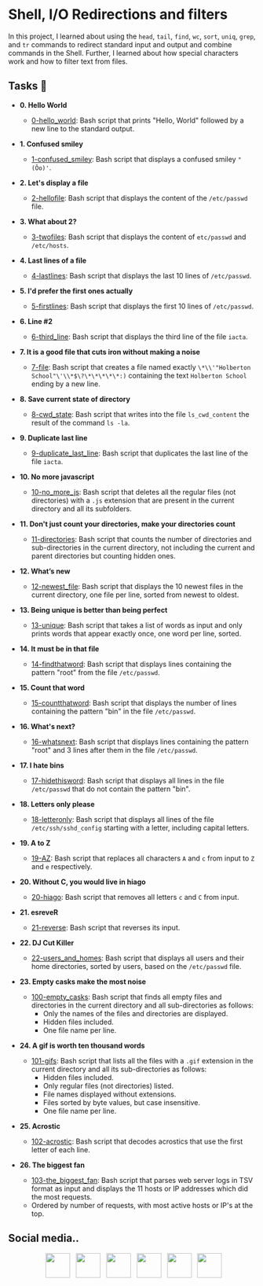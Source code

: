 # Shell, I/O Redirections and filters

In this project, I learned about using the `head`, `tail`, `find`, `wc`, `sort`,
`uniq`, `grep`, and `tr` commands to redirect standard input and output and
combine commands in the Shell. Further, I learned about how special characters
work and how to filter text from files.

## Tasks :page_with_curl:

* **0. Hello World**
  * [0-hello_world](./0-hello_world): Bash script that prints "Hello, World"
  followed by a new line to the standard output.

* **1. Confused smiley**
  * [1-confused_smiley](./1-confused_smiley): Bash script that displays a confused smiley
  `"(Ôo)'`.

* **2. Let's display a file**
  * [2-hellofile](./2-hellofile): Bash script that displays the content of the
  `/etc/passwd` file.

* **3. What about 2?**
  * [3-twofiles](./3-twofiles): Bash script that displays the content of
  `etc/passwd` and `/etc/hosts`.

* **4. Last lines of a file**
  * [4-lastlines](./4-lastlines): Bash script that displays the last 10 lines of `/etc/passwd`.

* **5. I'd prefer the first ones actually**
  * [5-firstlines](./5-firstlines): Bash script that displays the first 10 lines
  of `/etc/passwd`.

* **6. Line #2**
  * [6-third_line](./6-third_line): Bash script that displays the third line
  of the file `iacta`.

* **7. It is a good file that cuts iron without making a noise**
  * [7-file](./7-file): Bash script that creates a file named exactly
  `\*\\'"Holberton School"\'\\*$\?\*\*\*\*\*:)` containing the text
  `Holberton School` ending by a new line.

* **8. Save current state of directory**
  * [8-cwd_state](./8-cwd_state): Bash script that writes into the file `ls_cwd_content` the
  result of the command `ls -la`.

* **9. Duplicate last line**
  * [9-duplicate_last_line](./9-duplicate_last_line): Bash script that duplicates the last
  line of the file `iacta`.

* **10. No more javascript**
  * [10-no_more_js](./10-no_more_js): Bash script that deletes all the regular files (not
  directories) with a `.js` extension that are present in the current directory
  and all its subfolders.

* **11. Don't just count your directories, make your directories count**
  * [11-directories](./11-directories): Bash script that counts the number of directories and
  sub-directories in the current directory, not including the current and parent
  directories but counting hidden ones.

* **12. What’s new**
  * [12-newest_file](./12-newest_files): Bash script that displays the 10 newest files in the
  current directory, one file per line, sorted from newest to oldest.

* **13. Being unique is better than being perfect**
  * [13-unique](./13-unique): Bash script that takes a list of words as input and only
  prints words that appear exactly once, one word per line, sorted.

* **14. It must be in that file**
  * [14-findthatword](./14-findthatword): Bash script that displays lines containing
  the pattern "root" from the file `/etc/passwd`.

* **15. Count that word**
  * [15-countthatword](./15-countthatword): Bash script that displays the number of lines
  containing the pattern "bin" in the file `/etc/passwd`.

* **16. What's next?**
  * [16-whatsnext](./16-whatsnext): Bash script that displays lines containing the pattern
  "root" and 3 lines after them in the file `/etc/passwd`.

* **17. I hate bins**
  * [17-hidethisword](./17-hidethisword): Bash script that displays all lines in the file
  `/etc/passwd` that do not contain the pattern "bin".

* **18. Letters only please**
  * [18-letteronly](./18-letteronly): Bash script that displays all lines of the file
  `/etc/ssh/sshd_config` starting with a letter, including capital letters.

* **19. A to Z**
  * [19-AZ](./19-AZ): Bash script that replaces all characters `A` and `c` from input
  to `Z` and `e` respectively.

* **20. Without C, you would live in hiago**
  * [20-hiago](./20-hiago): Bash script that removes all letters `c` and `C` from input.

* **21. esreveR**
  * [21-reverse](./21-reverse): Bash script that reverses its input.

* **22. DJ Cut Killer**
  * [22-users_and_homes](./22-users_and_homes): Bash script that displays all users and
  their home directories, sorted by users, based on the `/etc/passwd` file.

* **23. Empty casks make the most noise**
  * [100-empty_casks](./100-empty_casks): Bash script that finds all empty files
  and directories in the current directory and all sub-directories as follows:
    * Only the names of the files and directories are displayed.
    * Hidden files included.
    * One file name per line.

* **24. A gif is worth ten thousand words**
  * [101-gifs](./101-gifs): Bash script that lists all the files with a `.gif` extension
  in the current directory and all its sub-directories as follows:
    * Hidden files included.
    * Only regular files (not directories) listed.
    * File names displayed without extensions.
    * Files sorted by byte values, but case insensitive.
    * One file name per line.

* **25. Acrostic**
  * [102-acrostic](./102-acrostic): Bash script that decodes acrostics that use the first
  letter of each line.

* **26. The biggest fan**
  * [103-the_biggest_fan](./103-the_biggest_fan): Bash script that parses web
  server logs in TSV format as input and displays the 11 hosts or IP addresses
  which did the most requests.
  * Ordered by number of requests, with most active hosts or IP's at the top.

## Social media.. 

<p align="center">
&nbsp; <a href="https://twitter.com/felipevargas_bz" target="_blank" rel="noopener noreferrer"><img src="https://cdn.jsdelivr.net/npm/simple-icons@3.0.1/icons/twitter.svg" width="50" /></a>
&nbsp; <a href="https://www.facebook.com/profile.php?id=100028222452093" target="_blank" rel="noopener noreferrer"><img src="https://cdn.jsdelivr.net/npm/simple-icons@3.0.1/icons/facebook.svg" width="50" /></a>
&nbsp; <a href="https://www.youtube.com/channel/UCFrPLo_zV_OYjL5WFtGrN3A" target="_blank" rel="noopener noreferrer"><img src="https://cdn.jsdelivr.net/npm/simple-icons@3.0.1/icons/youtube.svg" width="50" /></a>
&nbsp; <a href="https://www.linkedin.com/in/angel-felipe-vargas-benitez-9a6592206/" target="_blank" rel="noopener noreferrer"><img src="https://cdn.jsdelivr.net/npm/simple-icons@3.0.1/icons/linkedin.svg" width="50" /></a>
&nbsp; <a href="mailto:felipevargas.bz@gmail.com" target="_blank" rel="noopener noreferrer"><img src="https://cdn.jsdelivr.net/npm/simple-icons@3.0.1/icons/gmail.svg"  width="50" /></a>
&nbsp; <a href="https://devfelipevargas.medium.com/" target="_blank" rel="noopener noreferrer"><img src="https://cdn.jsdelivr.net/npm/simple-icons@3.0.1/icons/medium.svg" width="50" /></a>
</p> 

